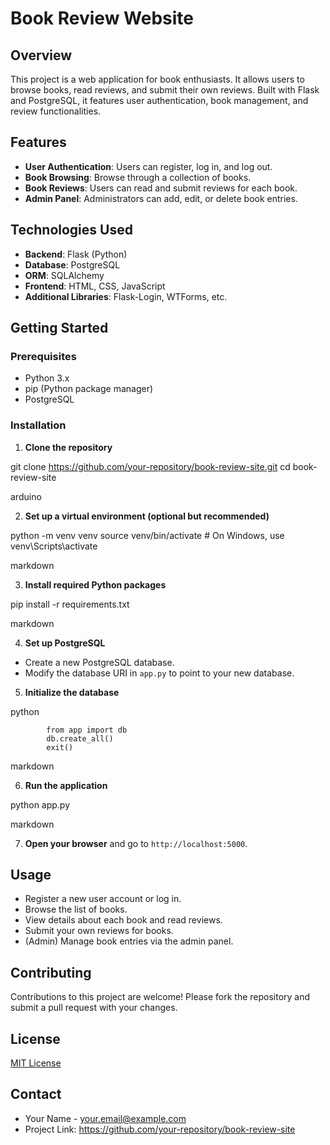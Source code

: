 # Book Review Website

## Overview

This project is a web application for book enthusiasts. It allows users to browse books, read reviews, and submit their own reviews. Built with Flask and PostgreSQL, it features user authentication, book management, and review functionalities.

## Features

-   **User Authentication**: Users can register, log in, and log out.
-   **Book Browsing**: Browse through a collection of books.
-   **Book Reviews**: Users can read and submit reviews for each book.
-   **Admin Panel**: Administrators can add, edit, or delete book entries.

## Technologies Used

-   **Backend**: Flask (Python)
-   **Database**: PostgreSQL
-   **ORM**: SQLAlchemy
-   **Frontend**: HTML, CSS, JavaScript
-   **Additional Libraries**: Flask-Login, WTForms, etc.

## Getting Started

### Prerequisites

-   Python 3.x
-   pip (Python package manager)
-   PostgreSQL

### Installation

1. **Clone the repository**

git clone https://github.com/your-repository/book-review-site.git
cd book-review-site

arduino

2. **Set up a virtual environment (optional but recommended)**

python -m venv venv
source venv/bin/activate # On Windows, use venv\Scripts\activate

markdown

3. **Install required Python packages**

pip install -r requirements.txt

markdown

4. **Set up PostgreSQL**

-   Create a new PostgreSQL database.
-   Modify the database URI in `app.py` to point to your new database.

5. **Initialize the database**

python

            from app import db
            db.create_all()
            exit()

markdown

6. **Run the application**

python app.py

markdown

7. **Open your browser** and go to `http://localhost:5000`.

## Usage

-   Register a new user account or log in.
-   Browse the list of books.
-   View details about each book and read reviews.
-   Submit your own reviews for books.
-   (Admin) Manage book entries via the admin panel.

## Contributing

Contributions to this project are welcome! Please fork the repository and submit a pull request with your changes.

## License

[MIT License](LICENSE)

## Contact

-   Your Name - your.email@example.com
-   Project Link: https://github.com/your-repository/book-review-site

